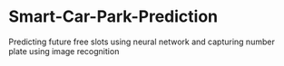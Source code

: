 # Smart-Car-Park-Prediction
Predicting future free slots using neural network and capturing number plate using image recognition
